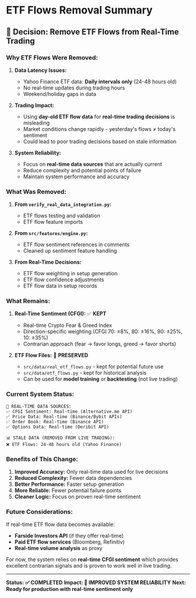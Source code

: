 # ETF Flows Removal Summary

## 🎯 **Decision: Remove ETF Flows from Real-Time Trading**

### **Why ETF Flows Were Removed:**

1. **Data Latency Issues:**
   - Yahoo Finance ETF data: **Daily intervals only** (24-48 hours old)
   - No real-time updates during trading hours
   - Weekend/holiday gaps in data

2. **Trading Impact:**
   - Using **day-old ETF flow data** for **real-time trading decisions** is misleading
   - Market conditions change rapidly - yesterday's flows ≠ today's sentiment
   - Could lead to poor trading decisions based on stale information

3. **System Reliability:**
   - Focus on **real-time data sources** that are actually current
   - Reduce complexity and potential points of failure
   - Maintain system performance and accuracy

### **What Was Removed:**

1. **From `verify_real_data_integration.py`:**
   - ETF flows testing and validation
   - ETF flow feature imports

2. **From `src/features/engine.py`:**
   - ETF flow sentiment references in comments
   - Cleaned up sentiment feature handling

3. **From Real-Time Decisions:**
   - ETF flow weighting in setup generation
   - ETF flow confidence adjustments
   - ETF flow data in setup records

### **What Remains:**

1. **Real-Time Sentiment (CFGI):** ✅ **KEPT**
   - Real-time Crypto Fear & Greed Index
   - Direction-specific weighting (CFGI 70: ±8%, 80: ±16%, 90: ±25%, 10: ±35%)
   - Contrarian approach (fear → favor longs, greed → favor shorts)

2. **ETF Flow Files:** 📁 **PRESERVED**
   - `src/data/real_etf_flows.py` - kept for potential future use
   - `src/data/etf_flows.py` - kept for historical analysis
   - Can be used for **model training** or **backtesting** (not live trading)

### **Current System Status:**

```
🎯 REAL-TIME DATA SOURCES:
✅ CFGI Sentiment: Real-time (Alternative.me API)
✅ Price Data: Real-time (Binance/Bybit APIs)
✅ Order Book: Real-time (Binance API)
✅ Options Data: Real-time (Deribit API)

📊 STALE DATA (REMOVED FROM LIVE TRADING):
❌ ETF Flows: 24-48 hours old (Yahoo Finance)
```

### **Benefits of This Change:**

1. **Improved Accuracy:** Only real-time data used for live decisions
2. **Reduced Complexity:** Fewer data dependencies
3. **Better Performance:** Faster setup generation
4. **More Reliable:** Fewer potential failure points
5. **Cleaner Logic:** Focus on proven real-time sentiment

### **Future Considerations:**

If real-time ETF flow data becomes available:
- **Farside Investors API** (if they offer real-time)
- **Paid ETF flow services** (Bloomberg, Refinitiv)
- **Real-time volume analysis** as proxy

For now, the system relies on **real-time CFGI sentiment** which provides excellent contrarian signals and is proven to work well in live trading.

---

**Status: ✅ COMPLETED**
**Impact: 🚀 IMPROVED SYSTEM RELIABILITY**
**Next: Ready for production with real-time sentiment only**

